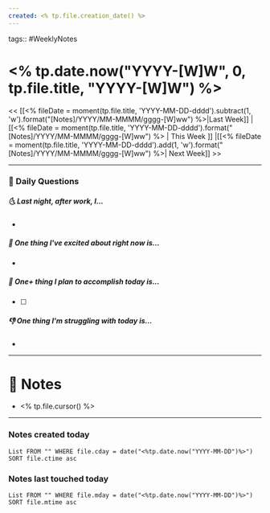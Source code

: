 ```yaml
---
created: <% tp.file.creation_date() %>
---
```

tags:: #WeeklyNotes

# <% tp.date.now("YYYY-[W]W", 0, tp.file.title, "YYYY-[W]W") %>

<< [[<% fileDate = moment(tp.file.title, 'YYYY-MM-DD-dddd').subtract(1, 'w').format("[Notes]/YYYY/MM-MMMM/gggg-[W]ww") %>|Last Week]] | [[<% fileDate = moment(tp.file.title, 'YYYY-MM-DD-dddd').format("[Notes]/YYYY/MM-MMMM/gggg-[W]ww") %> | This Week ]] |[[<% fileDate = moment(tp.file.title, 'YYYY-MM-DD-dddd').add(1, 'w').format("[Notes]/YYYY/MM-MMMM/gggg-[W]ww") %>| Next Week]] >>

---
### 📅 Daily Questions
##### 🌜 Last night, after work, I...
- 

##### 🙌 One thing I've excited about right now is...
- 

##### 🚀 One+ thing I plan to accomplish today is...
- [ ] 

##### 👎 One thing I'm struggling with today is...
- 

---
# 📝 Notes
- <% tp.file.cursor() %>

---
### Notes created today
```dataview
List FROM "" WHERE file.cday = date("<%tp.date.now("YYYY-MM-DD")%>") SORT file.ctime asc
```

### Notes last touched today
```dataview
List FROM "" WHERE file.mday = date("<%tp.date.now("YYYY-MM-DD")%>") SORT file.mtime asc
```